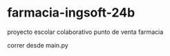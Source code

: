 # farmacia-ingsoft-24b
proyecto escolar colaborativo punto de venta farmacia


correr desde main.py
